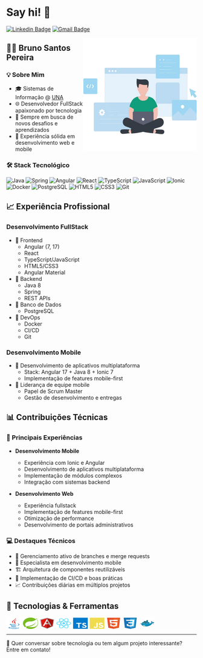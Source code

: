 # Say hi! 👋

[![Linkedin Badge](https://img.shields.io/badge/-LinkedIn-6633cc?style=flat-square&logo=Linkedin&logoColor=white&link=https://www.linkedin.com/in/bruno-pereira-4450a4160/)](https://www.linkedin.com/in/bruno-pereira-4450a4160/)
[![Gmail Badge](https://img.shields.io/badge/-bruno.pereira.desenv@gmail.com-6633cc?style=flat-square&logo=Gmail&logoColor=white&link=mailto:bruno.pereira.desenv@gmail.com)](mailto:bruno.pereira.desenv@gmail.com)

<img align="right" alt="Image Desenv" src="./img.png"  width="300px"/>

## 👨‍💻 Bruno Santos Pereira

### 💡 Sobre Mim
- 🎓 Sistemas de Informação @ [UNA](https://www.una.br/)
- 🌐 Desenvolvedor FullStack apaixonado por tecnologia
- 🚀 Sempre em busca de novos desafios e aprendizados
- 💼 Experiência sólida em desenvolvimento web e mobile

### 🛠️ Stack Tecnológico
![Java](https://img.shields.io/badge/Java-ED8B00?style=flat-square&logo=openjdk&logoColor=white)
![Spring](https://img.shields.io/badge/Spring-6DB33F?style=flat-square&logo=spring&logoColor=white)
![Angular](https://img.shields.io/badge/Angular-DD0031?style=flat-square&logo=angular&logoColor=white)
![React](https://img.shields.io/badge/React-20232A?style=flat-square&logo=react&logoColor=61DAFB)
![TypeScript](https://img.shields.io/badge/TypeScript-007ACC?style=flat-square&logo=typescript&logoColor=white)
![JavaScript](https://img.shields.io/badge/JavaScript-F7DF1E?style=flat-square&logo=javascript&logoColor=black)
![Ionic](https://img.shields.io/badge/Ionic-3880FF?style=flat-square&logo=ionic&logoColor=white)
![Docker](https://img.shields.io/badge/Docker-2496ED?style=flat-square&logo=docker&logoColor=white)
![PostgreSQL](https://img.shields.io/badge/PostgreSQL-316192?style=flat-square&logo=postgresql&logoColor=white)
![HTML5](https://img.shields.io/badge/HTML5-E34F26?style=flat-square&logo=html5&logoColor=white)
![CSS3](https://img.shields.io/badge/CSS3-1572B6?style=flat-square&logo=css3&logoColor=white)
![Git](https://img.shields.io/badge/Git-E34F26?style=flat-square&logo=git&logoColor=white)

## 📈 Experiência Profissional

### Desenvolvimento FullStack
- 🔹 Frontend
  - Angular (7, 17)
  - React
  - TypeScript/JavaScript
  - HTML5/CSS3
  - Angular Material
- 🔹 Backend
  - Java 8
  - Spring
  - REST APIs
- 🔹 Banco de Dados
  - PostgreSQL
- 🔹 DevOps
  - Docker
  - CI/CD
  - Git

### Desenvolvimento Mobile
- 🔹 Desenvolvimento de aplicativos multiplataforma
  - Stack: Angular 17 + Java 8 + Ionic 7
  - Implementação de features mobile-first
- 🔹 Liderança de equipe mobile
  - Papel de Scrum Master
  - Gestão de desenvolvimento e entregas

## 📊 Contribuições Técnicas

### 🚀 Principais Experiências
- **Desenvolvimento Mobile**
  - Experiência com Ionic e Angular
  - Desenvolvimento de aplicativos multiplataforma
  - Implementação de módulos complexos
  - Integração com sistemas backend
  
- **Desenvolvimento Web**
  - Experiência fullstack
  - Implementação de features mobile-first
  - Otimização de performance
  - Desenvolvimento de portais administrativos

### 💻 Destaques Técnicos
- 🔄 Gerenciamento ativo de branches e merge requests
- 📱 Especialista em desenvolvimento mobile
- 🏗️ Arquitetura de componentes reutilizáveis
- 🔧 Implementação de CI/CD e boas práticas
- 📈 Contribuições diárias em múltiplos projetos

## 🔧 Tecnologias & Ferramentas
<div style="display: inline_block">
  <img align="center" alt="Java" height="30" width="40" src="https://raw.githubusercontent.com/devicons/devicon/master/icons/java/java-original.svg">
  <img align="center" alt="Spring" height="30" width="40" src="https://raw.githubusercontent.com/devicons/devicon/master/icons/spring/spring-original.svg">
  <img align="center" alt="Angular" height="30" width="40" src="https://raw.githubusercontent.com/devicons/devicon/master/icons/angularjs/angularjs-original.svg">
  <img align="center" alt="React" height="30" width="40" src="https://raw.githubusercontent.com/devicons/devicon/master/icons/react/react-original.svg">
  <img align="center" alt="Ts" height="30" width="40" src="https://raw.githubusercontent.com/devicons/devicon/master/icons/typescript/typescript-plain.svg">
  <img align="center" alt="Js" height="30" width="40" src="https://raw.githubusercontent.com/devicons/devicon/master/icons/javascript/javascript-plain.svg">
  <img align="center" alt="HTML" height="30" width="40" src="https://raw.githubusercontent.com/devicons/devicon/master/icons/html5/html5-original.svg">
  <img align="center" alt="CSS" height="30" width="40" src="https://raw.githubusercontent.com/devicons/devicon/master/icons/css3/css3-original.svg">
  <img align="center" alt="Docker" height="30" width="40" src="https://raw.githubusercontent.com/devicons/devicon/master/icons/docker/docker-original.svg">
</div>

---
💬 Quer conversar sobre tecnologia ou tem algum projeto interessante? Entre em contato!


